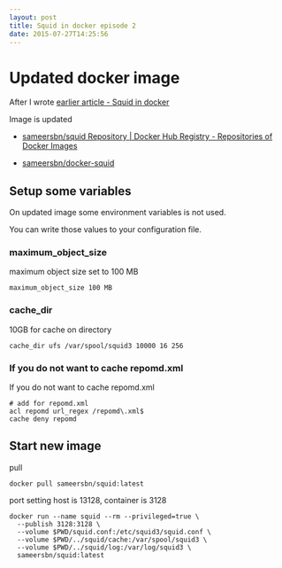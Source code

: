 ```yaml
---
layout: post
title: Squid in docker episode 2
date: 2015-07-27T14:25:56
---
```


# Updated docker image

After I wrote  [earlier article - Squid in docker](/squid-in-docker/)

Image is updated

* [sameersbn/squid Repository | Docker Hub Registry - Repositories of Docker Images](https://registry.hub.docker.com/u/sameersbn/squid/)

* [sameersbn/docker-squid](https://github.com/sameersbn/docker-squid)


## Setup some variables

On updated image some environment variables is not used.

You can write those values to your configuration file.

### maximum_object_size

maximum object size set to 100 MB

```
maximum_object_size 100 MB
```

### cache_dir

10GB for cache on directory

```
cache_dir ufs /var/spool/squid3 10000 16 256
```

### If you do not want to cache repomd.xml

If you do not want to cache repomd.xml

```
# add for repomd.xml
acl repomd url_regex /repomd\.xml$
cache deny repomd
```



## Start new image

pull
```
docker pull sameersbn/squid:latest
```

port setting host is 13128, container is 3128

```
docker run --name squid --rm --privileged=true \
  --publish 3128:3128 \
  --volume $PWD/squid.conf:/etc/squid3/squid.conf \
  --volume $PWD/../squid/cache:/var/spool/squid3 \
  --volume $PWD/../squid/log:/var/log/squid3 \
  sameersbn/squid:latest
```
